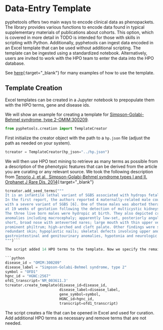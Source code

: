 # Data-Entry Template

pyphetools offers two main ways to encode clinical data as phenopackets. The library provides various functions to encode data found in
typical supplementary materials of publications about cohorts. This option, which is covered in more detail in TODO is intended for those
with skills in scripting with Python. Additionally, pyphetools can ingest data encoded in an Excel template that can be used without additional scripting.
The template can be ingested using a standardized notebook. Alternatively, users are invited to work with the HPO team to enter the data into the HPO database.

See [here](https://monarch-initiative.github.io/phenopacket-store/){:target="\_blank"} for many examples of how to use the template.


## Template Creation

Excel templates can be  created in a Jupyter notebook to prepopulate them with the HPO terms, gene and disease ids.

We will show an example for creating a template for
[Simpson-Golabi-Behmel syndrome, type 2-OMIM:300209](https://omim.org/entry/300209).


```python
from pyphetools.creation import TemplateCreator
```

First initialize the creator object with the path to a ``hp.json`` file (adjust the path as needed on your system).

```python
tcreator = TemplateCreator(hp_json="../hp.json")
```

We will then use HPO text mining to retrieve as many terms as possible from a description of the phenotypic features that can be derived from the article you are curating or any relevant source. We took the following description from [Tenorio J, et al., Simpson-Golabi-Behmel syndrome types I and II. Orphanet J Rare Dis. 2014](https://pubmed.ncbi.nlm.nih.gov/25238977/){:target="_blank"}

```python
tcreator.add_seed_terms("""
It is an infantile lethal variant of SGBS associated with hydrops fetalis.
In the first report, the authors reported 4 maternally-related male cousins
with a severe variant of SGBS [6]. One of these males was aborted therapeutically
at 19 weeks of gestation following the detection of multicystic kidneys on ultrasound.
The three live born males were hydropic at birth. They also depicted craniofacial
anomalies including macrocephaly; apparently low-set, posteriorly angulated ears; hypertelorism;
short, broad nose with anteverted nares; large mouth with thin upper vermilion border;
prominent philtrum; high-arched and cleft palate. Other findings were short neck;
redundant skin; hypoplastic nails; skeletal defects involving upper and lower limbs;
gastrointestinal and genitourinary anomalies, hypotonia and neurologic impairment.
""")```

The script added 14 HPO terms to the template. Now we specify the remaining information.

```python
disease_id = "OMIM:300209"
disease_label = "Simpson-Golabi-Behmel syndrome, type 2"
symbol = "OFD1"
hgnc_id = "HGNC:2567"
ofd1_transcript='NM_003611.3'
tcreator.create_template(disease_id=disease_id,
                         disease_label=disease_label,
                         gene_symbol=symbol,
                         HGNC_id=hgnc_id,
                         transcript=ofd1_transcript)
```

The script creates a file that can be opened in Excel and used for curation. Add additional HPO terms as necessary and remove terms that are not needed.